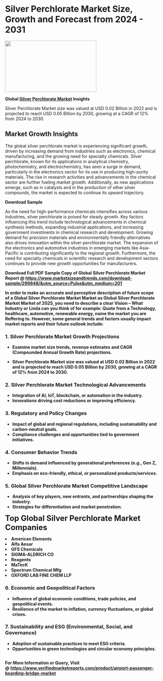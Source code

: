 <H1>Silver Perchlorate Market Size, Growth and Forecast from 2024 - 2031</H1><img class="aligncenter size-medium wp-image-584254" src="https://thirdeyenews.in/wp-content/uploads/2024/09/Global-Market-Research-300x168.jpeg" alt="" width="300" height="168" /><p><strong>Global&nbsp;<a href="https://www.marketsizeandtrends.com/download-sample/299848/&amp;utm_source=Pulse&amp;utm_medium=201">Silver Perchlorate Market</a> Insights</strong></p><p>Silver Perchlorate Market size was valued at USD 0.02 Billion in 2022 and is projected to reach USD 0.05 Billion by 2030, growing at a CAGR of 12% from 2024 to 2030.</p><p><h2>Market Growth Insights</h2> <p>The global silver perchlorate market is experiencing significant growth, driven by increasing demand from industries such as electronics, chemical manufacturing, and the growing need for specialty chemicals. Silver perchlorate, known for its applications in analytical chemistry, photochemistry, and electrochemistry, has seen a surge in demand, particularly in the electronics sector for its use in producing high-purity materials. The rise in research activities and advancements in the chemical sector are further fueling market growth. Additionally, as new applications emerge, such as in catalysts and in the production of other silver compounds, the market is expected to continue its upward trajectory.</p> <p><strong>Download Sample</strong></p> <p>As the need for high-performance chemicals intensifies across various industries, silver perchlorate is poised for steady growth. Key factors influencing this trend include technological advancements in chemical synthesis methods, expanding industrial applications, and increasing government investments in chemical research and development. Growing demand for precision materials and environmentally friendly alternatives also drives innovation within the silver perchlorate market. The expansion of the electronics and automotive industries in emerging markets like Asia-Pacific is contributing significantly to the regional growth. Furthermore, the need for specialty chemicals in scientific research and development sectors continues to provide new growth opportunities for manufacturers.</p> <p><strong></p><p><span class=""><strong>Download Full PDF Sample Copy of Global Silver Perchlorate Market Report</strong> @ <a href="https://www.marketsizeandtrends.com/download-sample/299848/&amp;utm_source=Pulse&amp;utm_medium=201" target="_blank">https://www.marketsizeandtrends.com/download-sample/299848/&amp;utm_source=Pulse&amp;utm_medium=201</a></span></p><p>In order to make an accurate and perceptive description of future scope of a Global&nbsp;Silver Perchlorate Market Market as Global&nbsp;Silver Perchlorate Market Market of 2025, you need to describe a clear Vision &ndash; What Industry or Linda can you think of for example: Quote from a Technology, healthcare, automotive, renewable energy, name the market you are Reffering to. However, some general trends and factors usually impact market reports and their future outlook include:</p><h3>1.&nbsp;<strong>Silver Perchlorate Market Growth Projections</strong></h3><ul><li>Examine market size trends, revenue estimates and CAGR (Compounded Annual Growth Rate) projections.</li><li><p>Silver Perchlorate Market size was valued at USD 0.02 Billion in 2022 and is projected to reach USD 0.05 Billion by 2030, growing at a CAGR of 12% from 2024 to 2030.</p></li></ul><h3>2.&nbsp;<strong>Silver Perchlorate Market Technological Advancements</strong></h3><ul><li>Integration of AI, IoT, blockchain, or automation in the industry.</li><li>Innovations driving cost reductions or improving efficiency.</li></ul><h3>3.&nbsp;<strong>Regulatory and Policy Changes</strong></h3><ul><li>Impact of global and regional regulations, including sustainability and carbon-neutral goals.</li><li>Compliance challenges and opportunities tied to government initiatives.</li></ul><h3>4.&nbsp;<strong>Consumer Behavior Trends</strong></h3><ul><li>Shifts in demand influenced by generational preferences (e.g., Gen Z, Millennials).</li><li>Emphasis on eco-friendly, ethical, or personalized products/services.</li></ul><h3>5.&nbsp;<strong>Global Silver Perchlorate Market Competitive Landscape</strong></h3><ul><li>Analysis of key players, new entrants, and partnerships shaping the industry.</li><li>Strategies for differentiation and market penetration.</li></ul><p data-pm-slice="1 1 []"><span style="color: inherit; font-family: inherit; font-size: 25px;">Top Global Silver Perchlorate Market Companies</span></p><div class="" data-test-id=""><p><li>American Elements</li><li> Alfa Aesar</li><li> GFS Chemicals</li><li> SIGMA-ALDRICH CO</li><li> Reagents</li><li> MaTecK</li><li> Spectrum Chemical Mfg</li><li> OXFORD LAB FINE CHEM LLP</li></p></div><h3>6.&nbsp;<strong>Economic and Geopolitical Factors</strong></h3><ul><li>Influence of global economic conditions, trade policies, and geopolitical events.</li><li>Resilience of the market to inflation, currency fluctuations, or global crises.</li></ul><h3>7.&nbsp;<strong>Sustainability and ESG (Environmental, Social, and Governance)</strong></h3><ul><li>Adoption of sustainable practices to meet ESG criteria.</li><li>Opportunities in green technologies and circular economy principles.</li></ul><h2><strong style="font-size: 14px;">For More Information or Query, Visit @&nbsp;</strong><a style="background-color: #ffffff; font-size: 14px;" href="https://www.marketsizeandtrends.com/report/silver-perchlorate-market/" target="_blank">https://www.verifiedmarketreports.com/product/airport-passenger-boarding-bridge-market</a></h2>

